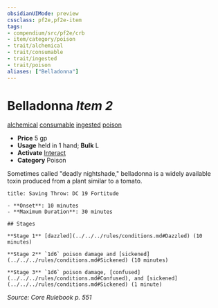 ```yaml
---
obsidianUIMode: preview
cssclass: pf2e,pf2e-item
tags:
- compendium/src/pf2e/crb
- item/category/poison
- trait/alchemical
- trait/consumable
- trait/ingested
- trait/poison
aliases: ["Belladonna"]
---
```

# Belladonna *Item 2*  
[alchemical](../../../rules/traits/alchemical.md)  [consumable](../../../rules/traits/consumable.md)  [ingested](../../../rules/traits/ingested.md)  [poison](../../../rules/traits/poison.md)  

- **Price** 5 gp
- **Usage** held in 1 hand; **Bulk** L
- **Activate** [Interact](../../../rules/actions/interact.md)
- **Category** Poison

Sometimes called "deadly nightshade," belladonna is a widely available toxin produced from a plant similar to a tomato.

```ad-inline-affliction
title: Saving Throw: DC 19 Fortitude

- **Onset**: 10 minutes
- **Maximum Duration**: 30 minutes

## Stages

**Stage 1** [dazzled](../../../rules/conditions.md#Dazzled) (10 minutes)

**Stage 2** `1d6` poison damage and [sickened](../../../rules/conditions.md#Sickened) (10 minutes)

**Stage 3** `1d6` poison damage, [confused](../../../rules/conditions.md#Confused), and [sickened](../../../rules/conditions.md#Sickened) (1 minute)
```

*Source: Core Rulebook p. 551*

